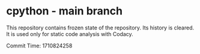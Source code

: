 # cpython - main branch

This repository contains frozen state of the repository.
Its history is cleared. It is used only for static code
analysis with Codacy.

Commit Time: 1710824258
